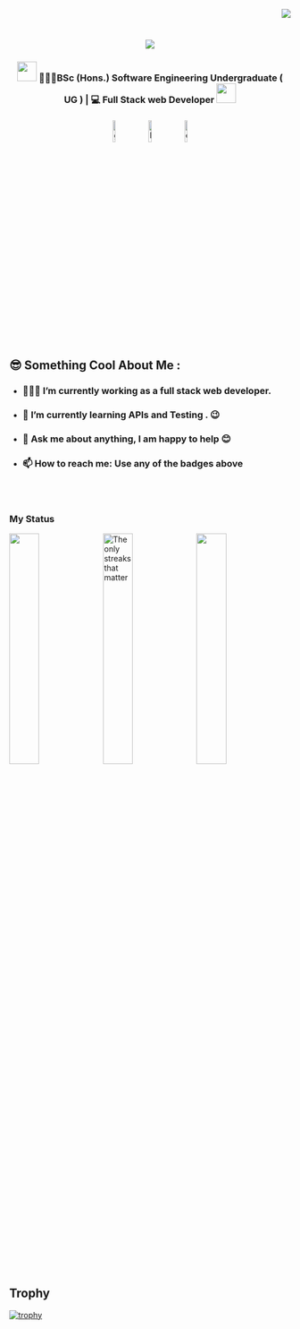 <div align="right">
   
![](https://visitor-badge.glitch.me/badge?page_id=ThusharaSamaraweera.ThusharaSamaraweera)
</div>

<h1 align="center">
  <a href="https://git.io/typing-svg">
    <img src="https://readme-typing-svg.herokuapp.com/?lines=Hi,+There!+👋;I+am+Thushara+👦+....;Nice+to+meet+you!&center=true&size=30">
  </a>
</h1>

<div align="center">
  <h3>
    <img src="https://media.giphy.com/media/WUlplcMpOCEmTGBtBW/giphy.gif" width="35"> 👨🏽‍💻BSc (Hons.) Software Engineering Undergraduate ( UG ) | 💻 Full Stack web Developer
    <img src="https://media.giphy.com/media/WUlplcMpOCEmTGBtBW/giphy.gif" width="35">
    </h3>
</div>

<p align="center" >
	<a href="https://github.com/ThusharaSamaraweera"><img alt="github" width="10%" style="padding:5px" src="https://img.icons8.com/clouds/100/000000/github.png"/></a>
	<a href="https://www.linkedin.com/in/thushara-samaraweera-121b251a4/?originalSubdomain=lk"><img alt="linkedin" width="10%" style="padding:5px" src="https://img.icons8.com/clouds/100/000000/linkedin.png"/></a>	
  <a href="mailto:thusharadasun204@gmail.com"><img alt="email" width="10%" style="padding:5px" src="https://img.icons8.com/clouds/100/undefined/gmail.png"/></a>	
</p>

<p>

## 😎 Something Cool About Me :
- ### 👨🏽‍💻 I’m currently working as a full stack web developer.
- ### 🌱 I’m currently learning APIs and Testing . 😉
- ### 💬 Ask me about anything, I am happy to help 😊
- ### 📫 How to reach me: Use any of the badges above 

</p>

</br></br>
### My Status

<p>
  <img width="32.5%" src="https://github-readme-stats.vercel.app/api?username=ThusharaSamaraweera&count_private=true&show_icons=true&border_radius=5&hide_border=true&theme=slateorange&custom_title= Thushara's GitHub Stats" />
  <img width="32.5%" src="https://github-readme-streak-stats.herokuapp.com/?user=ThusharaSamaraweera&count_private=true&hide_border=true&show_icons=true&theme=slateorange" alt="The only streaks that matter"/>
 <img width="32.5%" src="https://github-readme-stats.vercel.app/api/top-langs/?username=ThusharaSamaraweera&layout=compact&hide_border=true&langs_count=6&theme=slateorange&text_color=FFFFFF&hide_title=true">
</p>

</br></br>

## Trophy
<p align="center"> 

[![trophy](https://github-profile-trophy.vercel.app/?username=ThusharaSamaraweera&theme=monokai&&rank=-C)]()
</p>


